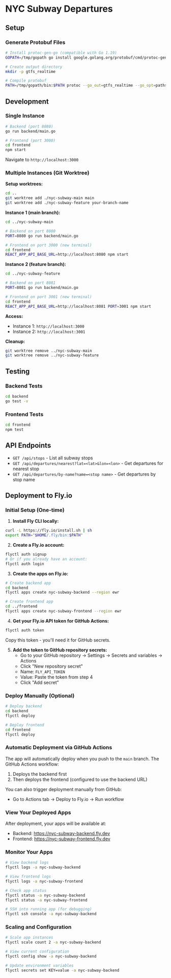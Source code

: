 # NYC Subway Departures

## Setup

### Generate Protobuf Files
```bash
# Install protoc-gen-go (compatible with Go 1.19)
GOPATH=/tmp/gopath go install google.golang.org/protobuf/cmd/protoc-gen-go@v1.28

# Create output directory
mkdir -p gtfs_realtime

# Compile protobuf
PATH=/tmp/gopath/bin:$PATH protoc --go_out=gtfs_realtime --go_opt=paths=source_relative gtfs-realtime.proto
```

## Development

### Single Instance
```bash
# Backend (port 8080)
go run backend/main.go

# Frontend (port 3000)
cd frontend
npm start
```
Navigate to `http://localhost:3000`

### Multiple Instances (Git Worktree)

**Setup worktrees:**
```bash
cd ..
git worktree add ./nyc-subway-main main
git worktree add ./nyc-subway-feature your-branch-name
```

**Instance 1 (main branch):**
```bash
cd ../nyc-subway-main

# Backend on port 8080
PORT=8080 go run backend/main.go

# Frontend on port 3000 (new terminal)
cd frontend
REACT_APP_API_BASE_URL=http://localhost:8080 npm start
```

**Instance 2 (feature branch):**
```bash
cd ../nyc-subway-feature

# Backend on port 8081
PORT=8081 go run backend/main.go

# Frontend on port 3001 (new terminal)  
cd frontend
REACT_APP_API_BASE_URL=http://localhost:8081 PORT=3001 npm start
```

**Access:**
- Instance 1: `http://localhost:3000`
- Instance 2: `http://localhost:3001`

**Cleanup:**
```bash
git worktree remove ../nyc-subway-main
git worktree remove ../nyc-subway-feature
```

## Testing

### Backend Tests
```bash
cd backend
go test -v
```

### Frontend Tests
```bash
cd frontend
npm test
```

## API Endpoints

- `GET /api/stops` - List all subway stops
- `GET /api/departures/nearest?lat=<lat>&lon=<lon>` - Get departures for nearest stop
- `GET /api/departures/by-name?name=<stop name>` - Get departures by stop name

## Deployment to Fly.io

### Initial Setup (One-time)

1. **Install Fly CLI locally:**
```bash
curl -L https://fly.io/install.sh | sh
export PATH="$HOME/.fly/bin:$PATH"
```

2. **Create a Fly.io account:**
```bash
flyctl auth signup
# Or if you already have an account:
flyctl auth login
```

3. **Create the apps on Fly.io:**
```bash
# Create backend app
cd backend
flyctl apps create nyc-subway-backend --region ewr

# Create frontend app
cd ../frontend
flyctl apps create nyc-subway-frontend --region ewr
```

4. **Get your Fly.io API token for GitHub Actions:**
```bash
flyctl auth token
```
Copy this token - you'll need it for GitHub secrets.

5. **Add the token to GitHub repository secrets:**
   - Go to your GitHub repository → Settings → Secrets and variables → Actions
   - Click "New repository secret"
   - Name: `FLY_API_TOKEN`
   - Value: Paste the token from step 4
   - Click "Add secret"

### Deploy Manually (Optional)

```bash
# Deploy backend
cd backend
flyctl deploy

# Deploy frontend
cd frontend
flyctl deploy
```

### Automatic Deployment via GitHub Actions

The app will automatically deploy when you push to the `main` branch. The GitHub Actions workflow:
1. Deploys the backend first
2. Then deploys the frontend (configured to use the backend URL)

You can also trigger deployment manually from GitHub:
- Go to Actions tab → Deploy to Fly.io → Run workflow

### View Your Deployed Apps

After deployment, your apps will be available at:
- Backend: https://nyc-subway-backend.fly.dev
- Frontend: https://nyc-subway-frontend.fly.dev

### Monitor Your Apps

```bash
# View backend logs
flyctl logs -a nyc-subway-backend

# View frontend logs
flyctl logs -a nyc-subway-frontend

# Check app status
flyctl status -a nyc-subway-backend
flyctl status -a nyc-subway-frontend

# SSH into running app (for debugging)
flyctl ssh console -a nyc-subway-backend
```

### Scaling and Configuration

```bash
# Scale app instances
flyctl scale count 2 -a nyc-subway-backend

# View current configuration
flyctl config show -a nyc-subway-backend

# Update environment variables
flyctl secrets set KEY=value -a nyc-subway-backend
```